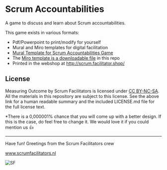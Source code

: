 # Scrum Accountabilities
A game to discuss and learn about Scrum accountabilities.

This game exists in various formats: 

- Pdf/Powerpoint to print/modify for yourself
- Mural and Miro templates for digital facilitation
 - [Mural Template for Scrum Accountabilities Game](https://app.mural.co/template/a6204b0b-1f49-4634-bad0-126a1473eb82/e4098754-b9ca-42ef-be69-1f30586133cd)
 - The [Miro template is a downloadable file](https://github.com/ScrumFacilitators/Scrum-Accountabilities/blob/main/MIRO%20-%20Scrum%20Accountabilities%20Template.rtb) in this repo
- Printed in the webshop at http://scrum.facilitator.shop/


## License

Measuring Outcome by Scrum Facilitators is licensed under [CC BY-NC-SA](https://creativecommons.org/licenses/by-nc-sa/4.0/). All the materials in this repository are subject to this license. See the above link for a human readable summary and the included LICENSE.md file for the full license text.

*There is a 0,000001% chance that you will come up with a better design. If this is the case, do feel free to change it. We would love it if you could mention us 👍 

***

Have fun!
Greetings from the Scrum Facilitators crew

www.scrumfacilitators.nl

![SF](https://www.scrumfacilitators.nl/wp-content/uploads/2020/04/cropped-SCRUMFACILITATOR_Mesa-de-trabajo-1-150x150-1-1.png)
